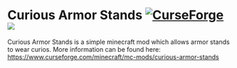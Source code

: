 # Curious Armor Stands [![CurseForge](http://cf.way2muchnoise.eu/full_398784_downloads.svg)](https://www.curseforge.com/minecraft/mc-mods/curious-armor-stands) [![](https://discordapp.com/api/guilds/298798089068609537/widget.png?style=shield)](https://discord.gg/87pXJadaRr)
Curious Armor Stands is a simple minecraft mod which allows armor stands to wear curios.
More information can be found here:
https://www.curseforge.com/minecraft/mc-mods/curious-armor-stands
